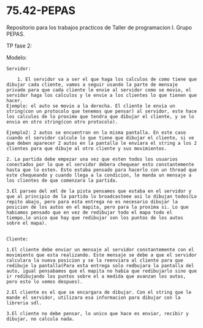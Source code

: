 # 75.42-PEPAS
Repositorio para los trabajos practicos de Taller de programacion I. Grupo PEPAS.



TP fase 2:

Modelo:

    Servidor:

        1. El servidor va a ser el que haga los calculos de como tiene que dibujar cada cliente, vamos a seguir usando la parte de mensaje privado para que cada cliente le envie al servidor como se movio, el servidor haga los calculos y le envie a los clientes lo que tienen que hacer.
	Ejemplo: el auto se movio a la derecha. El cliente le envia un string(con un protocolo que tenemos que pensar) al servidor, este hace los calculos de lo proximo que tendra que dibujar el cliente, y se lo envia en otro string(con otro protocolo).

	Ejemplo2: 2 autos se encuentran en la misma pantalla. En este caso cuando el servidor calcule lo que tiene que dibujar el cliente, si ve que deben aparecer 2 autos en la pantalla le enviara el string a los 2 clientes para que dibuje al otro cliente y sus movimientos.

	2. La partida debe empezar una vez que esten todos los usuarios conectados por lo que el servidor debera chequear esto constantemente hasta que lo esten. Esto estaba pensado para hacerlo con un thread que este chequeando y cuando llega a la condicion, le manda un mensaje a los clientes de que comenzara la partida.

	3.El parseo del xml de la pista pensamos que estaba en el servidor y que al principio de la partida lo broadcasteee asi lo dibujan todos(Lo repito abajo, pero para esta entrega no es necesario dibujar la posicion de los autos en el mapita, pero para la proxima si. Lo que habiamos pensado que en vez de redibujar todo el mapa todo el tiempo,lo unico que hay que redibujar son los puntos de los autos sobre el mapa).


    Cliente: 

	1.El cliente debe enviar un mensaje al servidor constantemente con el movimiento que esta realizando. Este mensaje se debe a que el servidor calculara la nueva posicion y se la reenviara al cliente para que redibuje la pantalla(Para esta entrega solo redbujara la pantalla del auto, igual pensabamos que el mapita no habia que redibujarlo sino que ir redibujando los puntos sobre el a medida que avanzan los autos, pero esto lo vemos despues).

	2.El cliente es el que se encargara de dibujar. Con el string que le mande el servidor, utilizara esa informacion para dibujar con la libreria sdl.

	3.El cliente no debe pensar, lo unico que hace es enviar, recibir y dibujar, no calcula nada.


